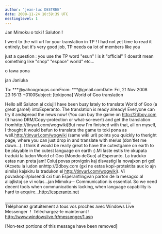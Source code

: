 ```yaml
---
author: "jean-luc DESTREE"
date: 2008-11-24 10:59:39 UTC
nestinglevel: 1
---
```

Jan Mimoku o toki ! Saluton !  
  
I went to the wili url for your translation in TP ! I had not yet time to read it entirely, but it's very good job, TP needs oa lot of members like you  
  
just a question : you use the TP word "esun" ! is it "official" ? doestit mean something like "shop" "espace" world" etc...  
  
o tawa pona  
  
jan Janluka  
  
  
  
To: \*\*\*@yahoogroups.comFrom: \*\*\*@gmail.comDate: Fri, 21 Nov 2008 23:16:13 +0100Subject: \[tokipona\] World of Goo translation  
  
  
  
Hello all! Saluton al cxiuj!I have been busy lately to translate World of Goo (a great game!) intoEsperanto. The translation is ready already! Everyone can try it andspread the news now! (You can buy the game on http://2dboy.com (It hasno DRM/Copy-protection or what-so-ever!) and get the translation fromhttp://tinyurl.com/wogwiki)But now I'm finished with that, all on myself, I thought it would befun to translate the game to toki pona as well.http://tinyurl.com/wogwiki (same wiki url) points you quickly to theright page, where you can just drop in and translate with me/us (don'tlet me down...). I think it would be really great to have the cutestgame on earth to be playable in the cutest language on earth :).Mi laste estis tre okupata traduki la ludon World of Goo (Mondo deGuo) al Esperanto. La traduko estas nun preta jam! Cxiuj povas provigxin kaj disvastigi la novajxon pri gxi! (Acxetu la ludon enhttp://2dboy.com (gxi ne estas kopi-protektita aux io ajn simila) kajakiru la tradukon el http://tinyurl.com/wogwiki). Vi povaskopii/plusendi cxi tiun Esperantlingvan parton de la mesagxo al aliajlistoj se vi volas...jan Mimoku-- Communication is essential. So we need decent tools when communicationis lacking, when language capability is hard to acquire...http://esperanto.net  
  
  
  
  
  
\_\_\_\_\_\_\_\_\_\_\_\_\_\_\_\_\_\_\_\_\_\_\_\_\_\_\_\_\_\_\_\_\_\_\_\_\_\_\_\_\_\_\_\_\_\_\_\_\_\_\_\_\_\_\_\_\_\_\_\_\_\_\_\_\_  
Téléphonez gratuitement à tous vos proches avec Windows Live Messenger  !  Téléchargez-le maintenant !   
http://www.windowslive.fr/messenger/1.asp  
  
\[Non-text portions of this message have been removed\]